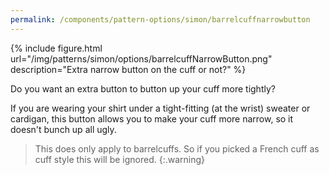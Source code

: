 ```yaml
---
permalink: /components/pattern-options/simon/barrelcuffnarrowbutton
---
```

{% include figure.html url="/img/patterns/simon/options/barrelcuffNarrowButton.png" description="Extra narrow button on the cuff or not?" %}

Do you want an extra button to button up your cuff more tightly?

If you are wearing your shirt under a tight-fitting (at the wrist) sweater or cardigan, this button allows you to make your cuff more narrow, so it doesn't bunch up all ugly.

> This does only apply to barrelcuffs. So if you picked a French cuff as cuff style this will be ignored.
{:.warning}
